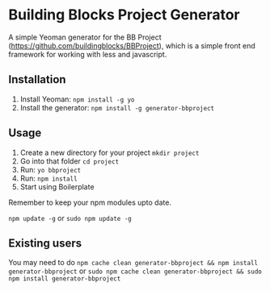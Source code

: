 Building Blocks Project Generator
========================================

A simple Yeoman generator for the BB Project (https://github.com/buildingblocks/BBProject), which is a simple front end framework for working with less and javascript.




Installation
---------------

1. Install Yeoman: `npm install -g yo`
2. Install the generator: `npm install -g generator-bbproject`

Usage
---------------
1. Create a new directory for your project `mkdir project`
2. Go into that folder `cd project`
3. Run: `yo bbproject`
4. Run: `npm install`
5. Start using Boilerplate


Remember to keep your npm modules upto date.

`npm update -g` or `sudo npm update -g`

Existing users 
---------------

You may need to do `npm cache clean generator-bbproject && npm install generator-bbproject` or `sudo npm cache clean generator-bbproject && sudo npm install generator-bbproject`
